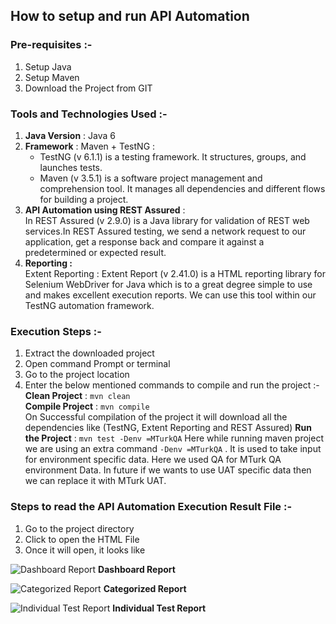 ## How to setup and run API Automation

### Pre-requisites :-  
  1. Setup Java
  2. Setup Maven
  3. Download the Project from GIT

### Tools and Technologies Used :-
  1. **Java Version** : Java 6
  2. **Framework** : Maven + TestNG :  
     - TestNG (v 6.1.1) is a testing framework. It structures, groups, and launches tests.  
     - Maven (v 3.5.1) is a software project management and comprehension tool. It manages all dependencies and different flows for building a project.
  4. **API Automation using REST Assured** :  
  In REST Assured (v 2.9.0)  is a Java library for validation of REST web services.In REST Assured testing, we send a network request to our application, get a response back and compare it against a predetermined or expected result.
  5. **Reporting :**  
  Extent Reporting : Extent Report (v 2.41.0) is a HTML reporting library for Selenium WebDriver for Java which is to a great degree simple to use and makes excellent execution reports. We can use this tool within our TestNG automation framework. 

### Execution Steps :-
1. Extract the downloaded project
2. Open command Prompt or terminal
3. Go to the project location
4. Enter the below mentioned commands to compile and run the project :-  
	**Clean Project** : ``mvn clean``  
	**Compile Project** : ``mvn compile``  
	On Successful compilation of the project it will download all the dependencies like (TestNG, Extent Reporting and REST Assured)
	**Run the Project** : ``mvn test -Denv =MTurkQA``
	Here while running maven project we are using an extra command ``-Denv =MTurkQA`` . It is used to take input for environment specific data. Here we used QA for MTurk QA environment Data. In future if we wants to use UAT specific data then we can replace it with MTurk UAT. 
	

### Steps to read the API Automation Execution Result File :-
1. Go to the project directory
2. Click to open the HTML File
3. Once it will open, it looks like 
			
![Dashboard Report](Resources/Dashboard_Report.png)
             **Dashboard Report**

![Categorized Report](Resources/Categorized_Report.png)
             **Categorized Report**

![Individual Test Report](Resources/Individual_Test_Report.png)
			 **Individual Test Report**